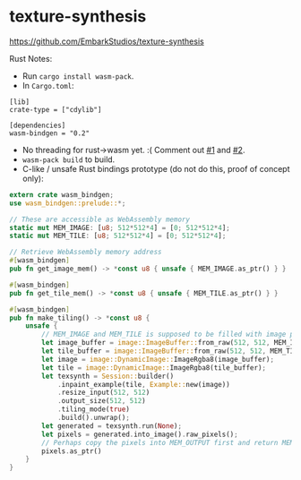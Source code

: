 # texture-synthesis

https://github.com/EmbarkStudios/texture-synthesis

Rust Notes:
- Run `cargo install wasm-pack`.
- In `Cargo.toml`:
```
[lib]
crate-type = ["cdylib"]

[dependencies]
wasm-bindgen = "0.2"
```
- No threading for rust->wasm yet. :( Comment out [#1](https://github.com/EmbarkStudios/texture-synthesis/blob/cd3ca527e8319072b09597ba22d32f71dec44280/lib/src/multires_stochastic_texture_synthesis.rs#L783) and [#2](https://github.com/EmbarkStudios/texture-synthesis/blob/cd3ca527e8319072b09597ba22d32f71dec44280/lib/src/multires_stochastic_texture_synthesis.rs#L785).
- `wasm-pack build` to build.
- C-like / unsafe Rust bindings prototype (do not do this, proof of concept only):
```rs
extern crate wasm_bindgen;
use wasm_bindgen::prelude::*;

// These are accessible as WebAssembly memory
static mut MEM_IMAGE: [u8; 512*512*4] = [0; 512*512*4];
static mut MEM_TILE: [u8; 512*512*4] = [0; 512*512*4];

// Retrieve WebAssembly memory address
#[wasm_bindgen]
pub fn get_image_mem() -> *const u8 { unsafe { MEM_IMAGE.as_ptr() } }

#[wasm_bindgen]
pub fn get_tile_mem() -> *const u8 { unsafe { MEM_TILE.as_ptr() } }

#[wasm_bindgen]
pub fn make_tiling() -> *const u8 {
    unsafe {
        // MEM_IMAGE and MEM_TILE is supposed to be filled with image pixels now
        let image_buffer = image::ImageBuffer::from_raw(512, 512, MEM_IMAGE.to_vec()).unwrap();
        let tile_buffer = image::ImageBuffer::from_raw(512, 512, MEM_TILE.to_vec()).unwrap();
        let image = image::DynamicImage::ImageRgba8(image_buffer);
        let tile = image::DynamicImage::ImageRgba8(tile_buffer);
        let texsynth = Session::builder()
            .inpaint_example(tile, Example::new(image))
            .resize_input(512, 512)
            .output_size(512, 512)
            .tiling_mode(true)
            .build().unwrap();
        let generated = texsynth.run(None);
        let pixels = generated.into_image().raw_pixels();
        // Perhaps copy the pixels into MEM_OUTPUT first and return MEM_OUTPUT.as_ptr()
        pixels.as_ptr()
    }
}
```

